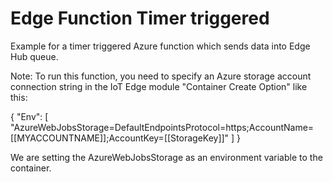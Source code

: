 # Edge Function Timer triggered

Example for a timer triggered Azure function which sends data into Edge Hub queue.

Note: To run this function, you need to specify an Azure storage account connection string in the IoT Edge module "Container Create Option" like this:

{
  "Env": [
    "AzureWebJobsStorage=DefaultEndpointsProtocol=https;AccountName=[[MYACCOUNTNAME]];AccountKey=[[StorageKey]]"
  ]
}

We are setting the AzureWebJobsStorage as an environment variable to the container.
